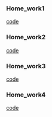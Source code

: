 ### Home_work1
[code](https://github.com/MarynaKarpenko/Java/blob/master/Home-work1/src/main/java/org/telran/Task1.java)
### Home_work2
[code](Home-work2/src/main/java/org/telran/Task2.java)
### Home_work3
[code](Home-work3/src/main/java/de/telran/CalculatorScanner.java)
### Home_work4
[code](Home-work3/src/main/java/de/telran/CalculatorScanner.java)
